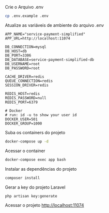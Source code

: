 Crie o Arquivo .env
```sh
cp .env.example .env
```

Atualize as variáveis de ambiente do arquivo .env
```dosini
APP_NAME="service-payment-simplified"
APP_URL=http://localhost:11074

DB_CONNECTION=mysql
DB_HOST=db
DB_PORT=3306
DB_DATABASE=service-payment-simplified-db
DB_USERNAME=root
DB_PASSWORD=root

CACHE_DRIVER=redis
QUEUE_CONNECTION=redis
SESSION_DRIVER=redis

REDIS_HOST=redis
REDIS_PASSWORD=null
REDIS_PORT=6379

# Docker
# run: id -u to show your user id
DOCKER_USER=501
DOCKER_GROUP=1000
```

Suba os containers do projeto
```sh
docker-compose up -d
```


Acessar o container
```sh
docker-compose exec app bash
```


Instalar as dependências do projeto
```sh
composer install
```


Gerar a key do projeto Laravel
```sh
php artisan key:generate
```


Acessar o projeto
[http://localhost:11074](http://localhost:11074)